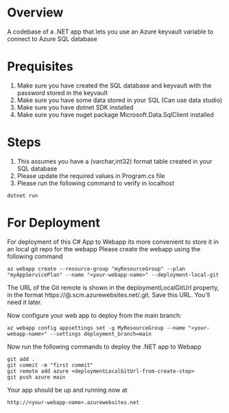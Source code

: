 # Overview
A codebase of a .NET app that lets you use an Azure keyvault variable to connect to Azure SQL database

# Prequisites

1) Make sure you have created the SQL database and keyvault with the password stored in the keyvault
2) Make sure you have some data stored in your SQL (Can use data studio)
3) Make sure you have dotnet SDK installed
4) Make sure you have nuget package Microsoft.Data.SqlClient installed


# Steps

1) This assumes you have a (varchar,int32) format table created in your SQL database
2) Please update the required values in Program.cs file
3) Please run the following command to verify in localhost 

```
dotnet run
```




# For Deployment
For deployment of this C# App to Webapp
its more convenient to store it in an local git repo for the webapp
Please create the webapp using the following command

```
az webapp create --resource-group "myResourceGroup" --plan "myAppServicePlan" --name "<your-webapp-name>" --deployment-local-git
```

The URL of the Git remote is shown in the deploymentLocalGitUrl property, in the format https://<username>@<your-webapp-name>.scm.azurewebsites.net/<your-webapp-name>.git. Save this URL. You'll need it later.

Now configure your web app to deploy from the main branch:

```
az webapp config appsettings set -g MyResourceGroup --name "<your-webapp-name>" --settings deployment_branch=main
```

Now run the following commands to deploy the .NET app to Webapp

```
git add .
git commit -m "first commit"
git remote add azure <deploymentLocalGitUrl-from-create-step>
git push azure main
```

Your app should be up and running now at 
```
http://<your-webapp-name>.azurewebsites.net
```
